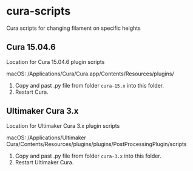 # cura-scripts
Cura scripts for changing filament on specific heights

## Cura 15.04.6

Location for Cura 15.04.6 plugin scripts

macOS: /Applications/Cura/Cura.app/Contents/Resources/plugins/

1. Copy and past .py file from folder `cura-15.x` into this folder.
2. Restart Cura.


## Ultimaker Cura 3.x

Location for Ultimaker Cura 3.x plugin scripts

macOS: /Applications/Ultimaker Cura/Contents/Resources/plugins/plugins/PostProcessingPlugin/scripts

1. Copy and past .py file from folder `cura-3.x` into this folder.
2. Restart Ultimaker Cura.
